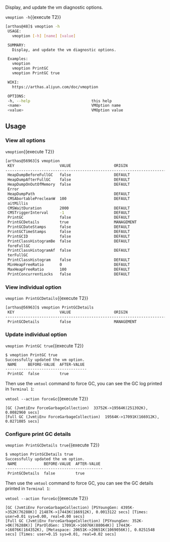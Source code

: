 Display, and update the vm diagnostic options.

`vmoption -h`{{execute T2}}

```bash
[arthas@48]$ vmoption -h
 USAGE:
   vmoption [-h] [name] [value]

 SUMMARY:
   Display, and update the vm diagnostic options.

 Examples:
   vmoption
   vmoption PrintGC
   vmoption PrintGC true

 WIKI:
   https://arthas.aliyun.com/doc/vmoption

 OPTIONS:
 -h, --help                           this help
 <name>                               VMOption name
 <value>                              VMOption value
 ```

## Usage

### View all options

`vmoption`{{execute T2}}

```bash
[arthas@56963]$ vmoption
 KEY                    VALUE                   ORIGIN                 WRITEABLE
---------------------------------------------------------------------------------------------
 HeapDumpBeforeFullGC   false                   DEFAULT                true
 HeapDumpAfterFullGC    false                   DEFAULT                true
 HeapDumpOnOutOfMemory  false                   DEFAULT                true
 Error
 HeapDumpPath                                   DEFAULT                true
 CMSAbortablePrecleanW  100                     DEFAULT                true
 aitMillis
 CMSWaitDuration        2000                    DEFAULT                true
 CMSTriggerInterval     -1                      DEFAULT                true
 PrintGC                false                   DEFAULT                true
 PrintGCDetails         true                    MANAGEMENT             true
 PrintGCDateStamps      false                   DEFAULT                true
 PrintGCTimeStamps      false                   DEFAULT                true
 PrintGCID              false                   DEFAULT                true
 PrintClassHistogramBe  false                   DEFAULT                true
 foreFullGC
 PrintClassHistogramAf  false                   DEFAULT                true
 terFullGC
 PrintClassHistogram    false                   DEFAULT                true
 MinHeapFreeRatio       0                       DEFAULT                true
 MaxHeapFreeRatio       100                     DEFAULT                true
 PrintConcurrentLocks   false                   DEFAULT                true
```

### View individual option

`vmoption PrintGCDetails`{{execute T2}}

```bash
[arthas@56963]$ vmoption PrintGCDetails
 KEY                    VALUE                   ORIGIN                 WRITEABLE
---------------------------------------------------------------------------------------------
 PrintGCDetails         false                   MANAGEMENT             true
```

### Update individual option
`vmoption PrintGC true`{{execute T2}}

```bash
$ vmoption PrintGC true
Successfully updated the vm option.
 NAME     BEFORE-VALUE  AFTER-VALUE
------------------------------------
 PrintGC  false         true
```

Then use the `vmtool` command to force GC, you can see the GC log printed in `Terminal 1`:

`vmtool --action forceGc`{{execute T2}}

```
[GC (JvmtiEnv ForceGarbageCollection)  33752K->19564K(251392K), 0.0082960 secs]
[Full GC (JvmtiEnv ForceGarbageCollection)  19564K->17091K(166912K), 0.0271085 secs]
```

### Configure print GC details

`vmoption PrintGCDetails true`{{execute T2}}

```bash
$ vmoption PrintGCDetails true
Successfully updated the vm option.
 NAME            BEFORE-VALUE  AFTER-VALUE
-------------------------------------------
 PrintGCDetails  false         true
```

Then use the `vmtool` command to force GC, you can see the GC details printed in `Terminal 1`:

`vmtool --action forceGc`{{execute T2}}

```
[GC (JvmtiEnv ForceGarbageCollection) [PSYoungGen: 4395K->352K(76288K)] 21487K->17443K(166912K), 0.0013122 secs] [Times: user=0.01 sys=0.00, real=0.00 secs]
[Full GC (JvmtiEnv ForceGarbageCollection) [PSYoungGen: 352K->0K(76288K)] [ParOldGen: 17091K->16076K(88064K)] 17443K->16076K(164352K), [Metaspace: 20651K->20651K(1069056K)], 0.0251548 secs] [Times: user=0.15 sys=0.01, real=0.02 secs]
```